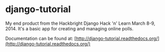 django-tutorial
===============

My end product from the Hackbright Django Hack 'n' Learn March 8-9, 2014. It's a basic app for creating and managing online polls.

Documentation can be found at: [http://django-tutorial.readthedocs.org/](http://django-tutorial.readthedocs.org/)

